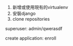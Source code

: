 1. 新增或使用現有的virtualenv
2. 安裝django
3. clone repositories

superuser: admin/qwerasdf

create application: enroll
